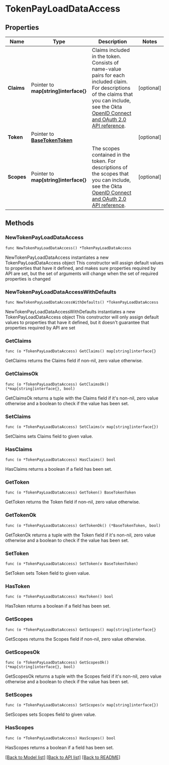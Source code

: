 # TokenPayLoadDataAccess

## Properties

Name | Type | Description | Notes
------------ | ------------- | ------------- | -------------
**Claims** | Pointer to **map[string]interface{}** | Claims included in the token. Consists of name-value pairs for each included claim. For descriptions of the claims that you can include, see the Okta [OpenID Connect and OAuth 2.0 API reference](/openapi/okta-oauth/guides/overview/#claims). | [optional] 
**Token** | Pointer to [**BaseTokenToken**](BaseTokenToken.md) |  | [optional] 
**Scopes** | Pointer to **map[string]interface{}** | The scopes contained in the token. For descriptions of the scopes that you can include, see the Okta [OpenID Connect and OAuth 2.0 API reference](/openapi/okta-oauth/guides/overview/#scopes). | [optional] 

## Methods

### NewTokenPayLoadDataAccess

`func NewTokenPayLoadDataAccess() *TokenPayLoadDataAccess`

NewTokenPayLoadDataAccess instantiates a new TokenPayLoadDataAccess object
This constructor will assign default values to properties that have it defined,
and makes sure properties required by API are set, but the set of arguments
will change when the set of required properties is changed

### NewTokenPayLoadDataAccessWithDefaults

`func NewTokenPayLoadDataAccessWithDefaults() *TokenPayLoadDataAccess`

NewTokenPayLoadDataAccessWithDefaults instantiates a new TokenPayLoadDataAccess object
This constructor will only assign default values to properties that have it defined,
but it doesn't guarantee that properties required by API are set

### GetClaims

`func (o *TokenPayLoadDataAccess) GetClaims() map[string]interface{}`

GetClaims returns the Claims field if non-nil, zero value otherwise.

### GetClaimsOk

`func (o *TokenPayLoadDataAccess) GetClaimsOk() (*map[string]interface{}, bool)`

GetClaimsOk returns a tuple with the Claims field if it's non-nil, zero value otherwise
and a boolean to check if the value has been set.

### SetClaims

`func (o *TokenPayLoadDataAccess) SetClaims(v map[string]interface{})`

SetClaims sets Claims field to given value.

### HasClaims

`func (o *TokenPayLoadDataAccess) HasClaims() bool`

HasClaims returns a boolean if a field has been set.

### GetToken

`func (o *TokenPayLoadDataAccess) GetToken() BaseTokenToken`

GetToken returns the Token field if non-nil, zero value otherwise.

### GetTokenOk

`func (o *TokenPayLoadDataAccess) GetTokenOk() (*BaseTokenToken, bool)`

GetTokenOk returns a tuple with the Token field if it's non-nil, zero value otherwise
and a boolean to check if the value has been set.

### SetToken

`func (o *TokenPayLoadDataAccess) SetToken(v BaseTokenToken)`

SetToken sets Token field to given value.

### HasToken

`func (o *TokenPayLoadDataAccess) HasToken() bool`

HasToken returns a boolean if a field has been set.

### GetScopes

`func (o *TokenPayLoadDataAccess) GetScopes() map[string]interface{}`

GetScopes returns the Scopes field if non-nil, zero value otherwise.

### GetScopesOk

`func (o *TokenPayLoadDataAccess) GetScopesOk() (*map[string]interface{}, bool)`

GetScopesOk returns a tuple with the Scopes field if it's non-nil, zero value otherwise
and a boolean to check if the value has been set.

### SetScopes

`func (o *TokenPayLoadDataAccess) SetScopes(v map[string]interface{})`

SetScopes sets Scopes field to given value.

### HasScopes

`func (o *TokenPayLoadDataAccess) HasScopes() bool`

HasScopes returns a boolean if a field has been set.


[[Back to Model list]](../README.md#documentation-for-models) [[Back to API list]](../README.md#documentation-for-api-endpoints) [[Back to README]](../README.md)



